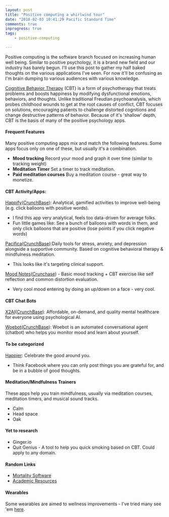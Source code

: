 ```yaml
---
layout: post
title: "Positive computing a whirlwind tour"
date: "2018-02-03 10:41:29 Pacific Standard Time"
comments: true
inprogress: true
tags:
    - positive-computing

---
```

Positive computing is the software branch focused on increasing human well being.  Similar to positive psychology, it is a brand new field and our industry has barely begun. I'll use this post to gather my half baked thoughts on the various applications I've seen.  For now it'll be confusing as I'm brain dumping to various audiences with various knowledge.


[Cognitive Behavior Therapy](https://en.wikipedia.org/wiki/Cognitive_behavioral_therapy) (CBT) is a form of psychotherapy that treats problems and boosts happiness by modifying dysfunctional emotions, behaviors, and thoughts. Unlike traditional Freudian psychoanalysis, which probes childhood wounds to get at the root causes of conflict, CBT focuses on solutions, encouraging patients to challenge distorted cognitions and change destructive patterns of behavior. Because of it's 'shallow' depth, CBT is the basis of many of the positive psychology apps.

#### Frequent Features

Many positive computing apps mix and match the following features. Some apps focus only on one of these, but usually it's a combination.

* __Mood tracking__ Record your mood and graph it over time (similar to tracking weight)
* **Meditation Timer**  Set a timer to track meditation.
* **Paid meditation courses**  Buy a meditation course - great way to monetize.

#### CBT Activity/Apps:

[Happify](https://www.happify.com)([CrunchBase](https://www.crunchbase.com/organization/happify)): Analytical, gamified activities to improve well-being (e.g. click balloons with positive words).

* I find this app very analytical, feels too data-driven for average folks.
* Fun little games like: See a bunch of balloons with words in them, and only click balloons that are positive (lose points if you click negative words)

[Pacifica](http://www.thinkpacifica.com/)([CrunchBase](https://www.crunchbase.com/organization/pacifica-labs)):Daily tools for stress, anxiety, and depression alongside a supportive community. Based on cognitive behavioral therapy & mindfulness meditation.

* This looks like it's targeting clinical support.

[Mood Notes](http://moodnotes.thriveport.com/)([Crunchase](https://www.crunchbase.com/organization/thriveport)) - Basic mood tracking + CBT exercise like  self reflection and common distortion evaluation. 
* Very cool mood entering by doing an up/down on a face - very cool.

#### CBT Chat Bots

[X2AI](https://x2.ai/)([CrunchBase](https://www.crunchbase.com/organization/x2ai)): Affordable, on-demand, and quality mental healthcare for everyone using psychological AI.

[Woebot](https://woebot.io/)([CrunchBase](https://www.crunchbase.com/organization/woebot-labs)): Woebot is an automated conversational agent (chatbot) who helps you monitor mood and learn about yourself.


#### To be categorized

[Happier](https://www.happier.com/): Celebrate the good around you. 

* Think Facebook where you can only post things you are grateful for, and be in a bubble of good thoughts.

#### Meditation/Mindfulness Trainers

These apps help you train mindfulness, usually via meditation courses, meditation timers, and musical sound tracks. 

* Calm
* Head space
* Oak

#### Yet to research

* Ginger.io
* Quit Genius - A tool to help you quick smoking based on CBT. Could apply to any domain. 
 

#### Random Links

* [Mortality Software](http://ig2600.blogspot.com/2015/08/timeltdmortality-software.html)
* [Academic Resources](http://ig2600.blogspot.com/2015/05/positive-computing-technology-making-us.html)

#### Wearables

Some wearables are aimed to wellness improvements - I've tried many see 'em [here](/tech-health-toys).
